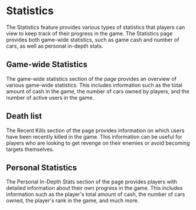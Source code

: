 # Statistics

The Statistics feature provides various types of statistics that players can view to keep track of their progress in the game. The Statistics page provides both game-wide statistics, such as game cash and number of cars, as well as personal in-depth stats.

## Game-wide Statistics
The game-wide statistics section of the page provides an overview of various game-wide statistics. This includes information such as the total amount of cash in the game, the number of cars owned by players, and the number of active users in the game.

## Death list
The Recent Kills section of the page provides information on which users have been recently killed in the game. This information can be useful for players who are looking to get revenge on their enemies or avoid becoming targets themselves.

## Personal Statistics
The Personal In-Depth Stats section of the page provides players with detailed information about their own progress in the game. This includes information such as the player's total amount of cash, the number of cars owned, the player's rank in the game, and much more.